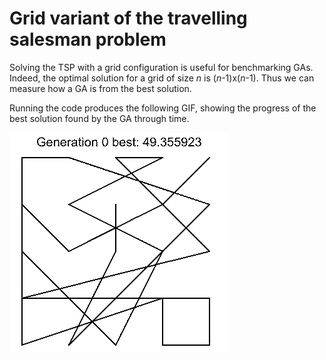 # Grid variant of the travelling salesman problem

Solving the TSP with a grid configuration is useful for benchmarking GAs. Indeed, the optimal solution for a grid of size *n* is (*n*-1)x(*n*-1). Thus we can measure how a GA is from the best solution.

Running the code produces the following GIF, showing the progress of the best solution found by the GA through time.

![evolution.gif](evolution.gif)
